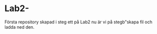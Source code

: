 # Lab2-
Första repository skapad i steg ett på Lab2
nu är vi på stegb"skapa fil och ladda ned den. 
